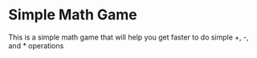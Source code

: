 # Simple Math Game
This is a simple math game that will help you get faster to do simple +, -, and * operations
